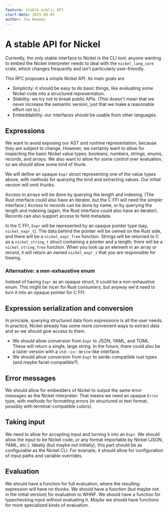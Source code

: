 ```yaml
---
feature: stable public API
start-date: 2025-09-05
author: Joe Neeman
---
```


# A stable API for Nickel

Currently, the only stable interface to Nickel is the CLI tool; anyone
wanting to embed the Nickel interpreter needs to deal with the
`nickel_lang_core` crate, which changes frequently and isn't
particularly user-friendly.

This RFC proposes a simple Nickel API. Its main goals are

- Simplicity: it should be easy to do basic things, like evaluating
  some Nickel code into a structured representation.
- Stability: we try not to break public APIs. (This doesn't mean that
  we *never* increase the semantic version, just that we make a
  reasonable effort not to.)
- Embeddability: our interfaces should be usable from
   other languages.

## Expressions

We want to avoid exposing our AST and runtime representation, because
they are subject to change. However, we certainly want to allow for
inspecting the basic Nickel value types: booleans, numbers, strings,
enums, records, and arrays. We also want to allow for some control
over evaluation, so we should allow some kind of thunk.

We will define an opaque `Expr` struct representing one of the value
types above, with methods for querying the kind and extracting values.
Our initial version will omit thunks.

Access to arrays will be done by querying the length and indexing.
(The Rust interface could also have an iterator, but the C FFI will
need the simpler interface.) Access to records can be done by name,
or by querying the length and indexing (again, the Rust interface
could also have an iterator). Records can also support access to
field metadata.

In the C FFI, `Expr` will be represented by an opaque pointer type
(say, `nickel_expr_t`).
The data behind the pointer will be owned on the Rust side, and there
will be a `nickel_expr_free` function. Strings will be
returned to C as a `nickel_string_t` struct containing a pointer
and a length; there will be a `nickel_string_free` function.
When you look up an element in an array or record, it will return an
owned `nickel_expr_t` that you are responsible for freeing.

### Alternative: a non-exhaustive enum

Instead of having `Expr` as an opaque struct, it could be a non-exhaustive
enum. This might be nicer for Rust consumers, but anyway we'd need
to turn it into an opaque pointer for C FFI.

## Expression serialization and conversion

In principle, querying structured data from expressions is all the
user needs. In practice, Nickel already has some more convenient
ways to extract data and so we should give access to them.

- We should allow conversion from `Expr` to JSON, YAML, and TOML.
  These will return a single, large string. In the future, there
  could also be a lazier version with a `std::io::Write`-like
  interface.
- We should allow conversion from `Expr` to serde-compatible
  rust types (and maybe facet-compatible?).

## Error messages

We should allow for embedders of Nickel to output the same error messages
as the Nickel interpreter. That means we need an opaque `Error` type,
with methods for formatting errors (in structured or text format, possibly
with terminal-compatible colors).

## Taking input

We need to allow for accepting input and turning it into an `Expr`.
We should allow the input to be Nickel code, or any format importable
by Nickel (JSON, YAML, etc.). Ideally (but maybe not initially),
this part should be as configurable as the Nickel CLI. For example,
it should allow for configuration of input paths and variable overrides.

## Evaluation

We should have a function for full evaluation, where the resulting
expression will have no thunks. We should have a function (but maybe
not in the initial version) for evaluation to WHNF. We should have
a function for typechecking input without evaluating it. *Maybe* we should
have functions for more specialized kinds of evaluation.
